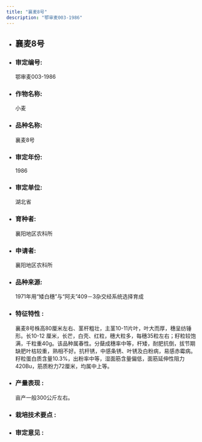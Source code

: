 ```yaml
---
title: "襄麦8号"
description: "鄂审麦003-1986"
---
```

* ## 襄麦8号
* ###  审定编号:  
   鄂审麦003-1986

*  ### 作物名称:  
   小麦

*   ###  品种名称: 
    襄麦8号

*   ### 审定年份: 
    1986

*   ### 审定单位:  
    湖北省

*   ### 育种者:  
    襄阳地区农科所

*   ### 申请者:  
    襄阳地区农科所

*   ### 品种来源:  
    1971年用“矮白穗”与“阿夫”409－3杂交经系统选择育成

*   ### 特征特性 : 
    襄麦8号株高80厘米左右、茎杆粗壮，主茎10-11片叶，叶大而厚，穗呈纺锤形。长10-12 厘米，长芒，白壳、红粒，穗大粒多，每穗35粒左右；籽粒较饱满，千粒重40g。该品种属春性。分蘖成穗率中等，杆矮，耐肥抗倒，拔节期缺肥叶枯较重，熟相不好。抗杆锈，中感条锈、叶锈及白粉病，易感赤霉病。籽粒蛋白质含量10.3%，出粉率中等，湿面筋含量偏低，面筋延伸性阻力420Bu，筋质粉力72厘米，均属中上等。


*   ### 产量表现 : 
    亩产一般300公斤左右。

*   ### 栽培技术要点 : 
    

*   ### 审定意见 : 
    
